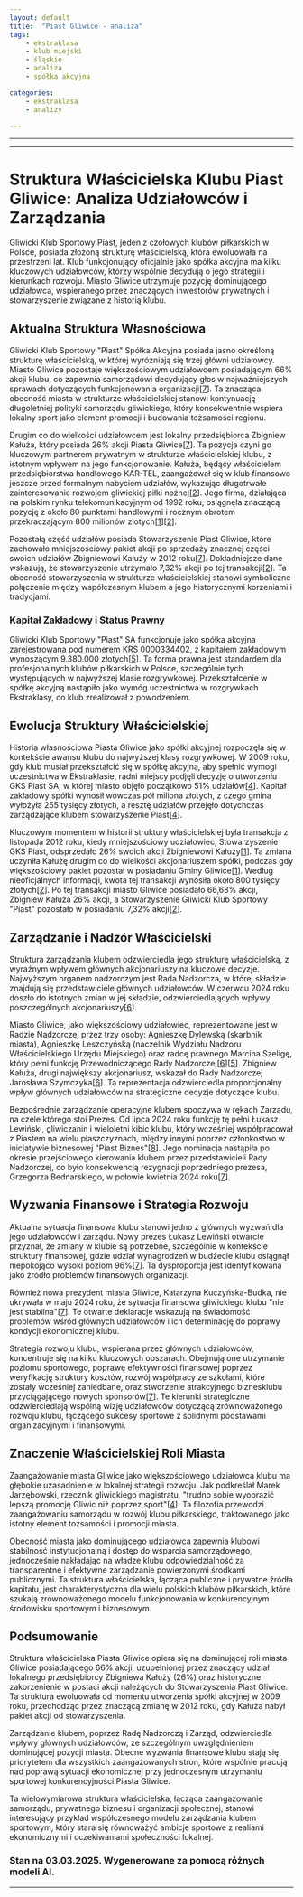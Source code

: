```yaml
---
layout: default
title:  "Piast Gliwice - analiza"
tags: 
    - ekstraklasa
    - klub miejski
    - śląskie
    - analiza
    - spółka akcyjna

categories:
    - ekstraklasa
    - analizy

---
```

[1]: https://piast.gliwice.pl/2012/11/15/piast-s-a-ma-nowego-udzialowca/
[2]: https://infogliwice.pl/piast-gliwice-ma-nowego-udzialowca/
[3]: https://pl.wikipedia.org/wiki/Piast_Gliwice
[4]: http://www.90minut.pl/news/90/news901634-Miasto-wiekszosciowym-udzialowcem-Piasta-SA.html
[5]: https://piast-gliwice.eu/klub/struktura-organizacyjna
[6]: http://gliwice.eu/aktualnosci/miasto/zmiany-w-radzie-nadzorczej-piasta-gliwice
[7]: https://www.rmf24.pl/regiony/slaskie/news-nowy-prezes-piasta-gliwice-zmiany-w-klubie-sa-potrzebne,nId,7619968
[8]: https://piast-gliwice.eu/aktualnosci/z-klubu/lukasz-lewinski-nowym-prezesem-piasta
[9]: https://www.24gliwice.pl/wiadomosci/18-mln-zl-pozyczki-dla-piasta-gliwice-musimy-ratowac-klub-zebysmy-mogli-grac-w-ekstraklasie/
[10]: https://piast-gliwice.pl/2024/06/05/w-piascie-szykuja-sie-zmiany/
[11]: https://rejestr.io/krs/334402/gliwicki-klub-sportowy-piast
[12]: https://dziennikzachodni.pl/piast-gliwice-miasto-ominelo-kaluze-i-podwyzszy-stan-posiadania-klubowych-akcji/ar/c2p2-27089537
[13]: https://krs-pobierz.pl/gliwicki-klub-sportowy-piast-w-gliwicach-i15297
[14]: https://krs-pobierz.pl/gliwicki-klub-sportowy-piast-spolka-akcyjna-i132076
[15]: https://gol24.pl/piast-gliwice-w-przypadku-sprzedazy-klubu-miasto-zachowa-zlota-akcje/ar/c2-18647381
---

---

# Struktura Właścicielska Klubu Piast Gliwice: Analiza Udziałowców i Zarządzania

Gliwicki Klub Sportowy Piast, jeden z czołowych klubów piłkarskich w Polsce, posiada złożoną strukturę właścicielską, która ewoluowała na przestrzeni lat. Klub funkcjonujący oficjalnie jako spółka akcyjna ma kilku kluczowych udziałowców, którzy wspólnie decydują o jego strategii i kierunkach rozwoju. Miasto Gliwice utrzymuje pozycję dominującego udziałowca, wspieranego przez znaczących inwestorów prywatnych i stowarzyszenie związane z historią klubu.

## Aktualna Struktura Własnościowa

Gliwicki Klub Sportowy "Piast" Spółka Akcyjna posiada jasno określoną strukturę właścicielską, w której wyróżniają się trzej główni udziałowcy. Miasto Gliwice pozostaje większościowym udziałowcem posiadającym 66% akcji klubu, co zapewnia samorządowi decydujący głos w najważniejszych sprawach dotyczących funkcjonowania organizacji\[[7]\]. Ta znacząca obecność miasta w strukturze właścicielskiej stanowi kontynuację długoletniej polityki samorządu gliwickiego, który konsekwentnie wspiera lokalny sport jako element promocji i budowania tożsamości regionu.

Drugim co do wielkości udziałowcem jest lokalny przedsiębiorca Zbigniew Kałuża, który posiada 26% akcji Piasta Gliwice\[[7]\]. Ta pozycja czyni go kluczowym partnerem prywatnym w strukturze właścicielskiej klubu, z istotnym wpływem na jego funkcjonowanie. Kałuża, będący właścicielem przedsiębiorstwa handlowego KAR-TEL, zaangażował się w klub finansowo jeszcze przed formalnym nabyciem udziałów, wykazując długotrwałe zainteresowanie rozwojem gliwickiej piłki nożnej\[[2]\]. Jego firma, działająca na polskim rynku telekomunikacyjnym od 1992 roku, osiągnęła znaczącą pozycję z około 80 punktami handlowymi i rocznym obrotem przekraczającym 800 milionów złotych\[[1]\]\[[2]\].

Pozostałą część udziałów posiada Stowarzyszenie Piast Gliwice, które zachowało mniejszościowy pakiet akcji po sprzedaży znacznej części swoich udziałów Zbigniewowi Kałuży w 2012 roku\[[7]\]. Dokładniejsze dane wskazują, że stowarzyszenie utrzymało 7,32% akcji po tej transakcji\[[2]\]. Ta obecność stowarzyszenia w strukturze właścicielskiej stanowi symboliczne połączenie między współczesnym klubem a jego historycznymi korzeniami i tradycjami.

### Kapitał Zakładowy i Status Prawny

Gliwicki Klub Sportowy "Piast" SA funkcjonuje jako spółka akcyjna zarejestrowana pod numerem KRS 0000334402, z kapitałem zakładowym wynoszącym 9.380.000 złotych\[[5]\]. Ta forma prawna jest standardem dla profesjonalnych klubów piłkarskich w Polsce, szczególnie tych występujących w najwyższej klasie rozgrywkowej. Przekształcenie w spółkę akcyjną nastąpiło jako wymóg uczestnictwa w rozgrywkach Ekstraklasy, co klub zrealizował z powodzeniem.

## Ewolucja Struktury Właścicielskiej

Historia własnościowa Piasta Gliwice jako spółki akcyjnej rozpoczęła się w kontekście awansu klubu do najwyższej klasy rozgrywkowej. W 2009 roku, gdy klub musiał przekształcić się w spółkę akcyjną, aby spełnić wymogi uczestnictwa w Ekstraklasie, radni miejscy podjęli decyzję o utworzeniu GKS Piast SA, w której miasto objęło początkowo 51% udziałów\[[4]\]. Kapitał zakładowy spółki wynosił wówczas pół miliona złotych, z czego gmina wyłożyła 255 tysięcy złotych, a resztę udziałów przejęło dotychczas zarządzające klubem stowarzyszenie Piast\[[4]\].

Kluczowym momentem w historii struktury właścicielskiej była transakcja z listopada 2012 roku, kiedy mniejszościowy udziałowiec, Stowarzyszenie GKS Piast, odsprzedało 26% swoich akcji Zbigniewowi Kałuży\[[1]\]. Ta zmiana uczyniła Kałużę drugim co do wielkości akcjonariuszem spółki, podczas gdy większościowy pakiet pozostał w posiadaniu Gminy Gliwice\[[1]\]. Według nieoficjalnych informacji, kwota tej transakcji wynosiła około 800 tysięcy złotych\[[2]\]. Po tej transakcji miasto Gliwice posiadało 66,68% akcji, Zbigniew Kałuża 26% akcji, a Stowarzyszenie Gliwicki Klub Sportowy "Piast" pozostało w posiadaniu 7,32% akcji\[[2]\].

## Zarządzanie i Nadzór Właścicielski

Struktura zarządzania klubem odzwierciedla jego strukturę właścicielską, z wyraźnym wpływem głównych akcjonariuszy na kluczowe decyzje. Najwyższym organem nadzorczym jest Rada Nadzorcza, w której składzie znajdują się przedstawiciele głównych udziałowców. W czerwcu 2024 roku doszło do istotnych zmian w jej składzie, odzwierciedlających wpływy poszczególnych akcjonariuszy\[[6]\].

Miasto Gliwice, jako większościowy udziałowiec, reprezentowane jest w Radzie Nadzorczej przez trzy osoby: Agnieszkę Dylewską (skarbnik miasta), Agnieszkę Leszczyńską (naczelnik Wydziału Nadzoru Właścicielskiego Urzędu Miejskiego) oraz radcę prawnego Marcina Szeligę, który pełni funkcję Przewodniczącego Rady Nadzorczej\[[6]\]\[[5]\]. Zbigniew Kałuża, drugi największy akcjonariusz, wskazał do Rady Nadzorczej Jarosława Szymczyka\[[6]\]. Ta reprezentacja odzwierciedla proporcjonalny wpływ głównych udziałowców na strategiczne decyzje dotyczące klubu.

Bezpośrednie zarządzanie operacyjne klubem spoczywa w rękach Zarządu, na czele którego stoi Prezes. Od lipca 2024 roku funkcję tę pełni Łukasz Lewiński, gliwiczanin i wieloletni kibic klubu, który wcześniej współpracował z Piastem na wielu płaszczyznach, między innymi poprzez członkostwo w inicjatywie biznesowej "Piast Biznes"\[[8]\]. Jego nominacja nastąpiła po okresie przejściowego kierowania klubem przez przedstawicieli Rady Nadzorczej, co było konsekwencją rezygnacji poprzedniego prezesa, Grzegorza Bednarskiego, w połowie kwietnia 2024 roku\[[7]\].

## Wyzwania Finansowe i Strategia Rozwoju

Aktualna sytuacja finansowa klubu stanowi jedno z głównych wyzwań dla jego udziałowców i zarządu. Nowy prezes Łukasz Lewiński otwarcie przyznał, że zmiany w klubie są potrzebne, szczególnie w kontekście struktury finansowej, gdzie udział wynagrodzeń w budżecie klubu osiągnął niepokojąco wysoki poziom 96%\[[7]\]. Ta dysproporcja jest identyfikowana jako źródło problemów finansowych organizacji.

Również nowa prezydent miasta Gliwice, Katarzyna Kuczyńska-Budka, nie ukrywała w maju 2024 roku, że sytuacja finansowa gliwickiego klubu "nie jest stabilna"\[[7]\]. Te otwarte deklaracje wskazują na świadomość problemów wśród głównych udziałowców i ich determinację do poprawy kondycji ekonomicznej klubu.

Strategia rozwoju klubu, wspierana przez głównych udziałowców, koncentruje się na kilku kluczowych obszarach. Obejmują one utrzymanie poziomu sportowego, poprawę efektywności finansowej poprzez weryfikację struktury kosztów, rozwój współpracy ze szkołami, które zostały wcześniej zaniedbane, oraz stworzenie atrakcyjnego biznesklubu przyciągającego nowych sponsorów\[[7]\]. Te kierunki strategiczne odzwierciedlają wspólną wizję udziałowców dotyczącą zrównoważonego rozwoju klubu, łączącego sukcesy sportowe z solidnymi podstawami organizacyjnymi i finansowymi.

## Znaczenie Właścicielskiej Roli Miasta

Zaangażowanie miasta Gliwice jako większościowego udziałowca klubu ma głębokie uzasadnienie w lokalnej strategii rozwoju. Jak podkreślał Marek Jarzębowski, rzecznik gliwickiego magistratu, "trudno sobie wyobrazić lepszą promocję Gliwic niż poprzez sport"\[[4]\]. Ta filozofia przewodzi zaangażowaniu samorządu w rozwój klubu piłkarskiego, traktowanego jako istotny element tożsamości i promocji miasta.

Obecność miasta jako dominującego udziałowca zapewnia klubowi stabilność instytucjonalną i dostęp do wsparcia samorządowego, jednocześnie nakładając na władze klubu odpowiedzialność za transparentne i efektywne zarządzanie powierzonymi środkami publicznymi. Ta struktura właścicielska, łącząca publiczne i prywatne źródła kapitału, jest charakterystyczna dla wielu polskich klubów piłkarskich, które szukają zrównoważonego modelu funkcjonowania w konkurencyjnym środowisku sportowym i biznesowym.

## Podsumowanie

Struktura właścicielska Piasta Gliwice opiera się na dominującej roli miasta Gliwice posiadającego 66% akcji, uzupełnionej przez znaczący udział lokalnego przedsiębiorcy Zbigniewa Kałuży (26%) oraz historyczne zakorzenienie w postaci akcji należących do Stowarzyszenia Piast Gliwice. Ta struktura ewoluowała od momentu utworzenia spółki akcyjnej w 2009 roku, przechodząc przez znaczącą zmianę w 2012 roku, gdy Kałuża nabył pakiet akcji od stowarzyszenia.

Zarządzanie klubem, poprzez Radę Nadzorczą i Zarząd, odzwierciedla wpływy głównych udziałowców, ze szczególnym uwzględnieniem dominującej pozycji miasta. Obecne wyzwania finansowe klubu stają się priorytetem dla wszystkich zaangażowanych stron, które wspólnie pracują nad poprawą sytuacji ekonomicznej przy jednoczesnym utrzymaniu sportowej konkurencyjności Piasta Gliwice.

Ta wielowymiarowa struktura właścicielska, łącząca zaangażowanie samorządu, prywatnego biznesu i organizacji społecznej, stanowi interesujący przykład współczesnego modelu zarządzania klubem sportowym, który stara się równoważyć ambicje sportowe z realiami ekonomicznymi i oczekiwaniami społeczności lokalnej.

### Stan na 03.03.2025. Wygenerowane za pomocą różnych modeli AI.
---